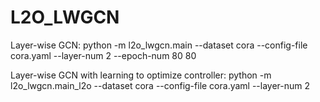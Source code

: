 # L2O_LWGCN

Layer-wise GCN:
python -m l2o_lwgcn.main --dataset cora --config-file cora.yaml --layer-num 2 --epoch-num 80 80

Layer-wise GCN with learning to optimize controller:
python -m l2o_lwgcn.main_l2o --dataset cora --config-file cora.yaml --layer-num 2
